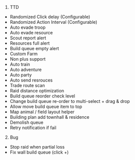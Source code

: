 1. TTD
- Randomized Click delay (Configurable)
- Randomized Action Interval (Configurable)
- Auto evade troop
- Auto evade resource
- Scout report alert
- Resources full alert
- Build queue empty alert
- Custom Farm
- Non plus support
- Auto train
- Auto adventure
- Auto party
- Auto send resrouces
- Trade route scan
- Raid distance optimization
- Build queue reorder check level
- Change build queue re-order to multi-select + drag & drop
- Allow move build queue item to top
- Map animal / field layout helper
- Building plan add townhall & residence
- Demolish queue
- Retry notification if fail

2. Bug
- Stop raid when partial loss
- Fix wall build queue (click +)